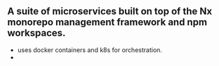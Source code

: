 ## A suite of microservices built on top of the Nx monorepo management framework and npm workspaces.
+ uses docker containers and k8s for orchestration.
+ 
